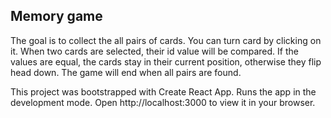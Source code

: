 ## Memory game

The goal is to collect the all pairs of cards. You can turn card by clicking on it.
When two cards are selected, their id value will be compared. If the values ​​are equal, the cards stay in their current position, otherwise they flip head down. The game will end when all pairs are found.

This project was bootstrapped with Create React App. Runs the app in the development mode.
Open http://localhost:3000 to view it in your browser.
